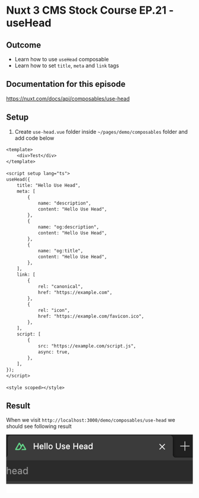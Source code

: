 # Nuxt 3 CMS Stock Course EP.21 - useHead

## Outcome

-   Learn how to use `useHead` composable
-   Learn how to set `title`, `meta` and `link` tags

## Documentation for this episode

https://nuxt.com/docs/api/composables/use-head

## Setup

1. Create `use-head.vue` folder inside `~/pages/demo/composables` folder and add code below

```vue
<template>
    <div>Test</div>
</template>

<script setup lang="ts">
useHead({
    title: "Hello Use Head",
    meta: [
        {
            name: "description",
            content: "Hello Use Head",
        },
        {
            name: "og:description",
            content: "Hello Use Head",
        },
        {
            name: "og:title",
            content: "Hello Use Head",
        },
    ],
    link: [
        {
            rel: "canonical",
            href: "https://example.com",
        },
        {
            rel: "icon",
            href: "https://example.com/favicon.ico",
        },
    ],
    script: [
        {
            src: "https://example.com/script.js",
            async: true,
        },
    ],
});
</script>

<style scoped></style>
```

## Result

When we visit `http://localhost:3000/demo/composables/use-head` we should see following result

![Result](../images/ep21/result1.png)
